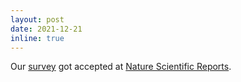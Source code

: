 ```yaml
---
layout: post
date: 2021-12-21
inline: true
---
```


Our <a rel="external nofollow" href="https://arxiv.org/abs/2107.10295" target="_blank">survey</a> got accepted at <a rel="external nofollow" href="https://www.nature.com/srep/" target="_blank">Nature Scientific Reports</a>.

